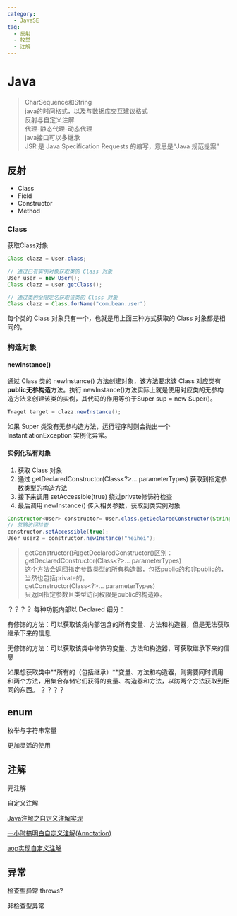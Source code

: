 ```yaml
---
category:
  - JavaSE
tag:
  - 反射
  - 枚举
  - 注解
---
```


# Java

> CharSequence和String  
> java的时间格式，以及与数据库交互建议格式  
> 反射与自定义注解  
> 代理-静态代理-动态代理  
> java接口可以多继承  
> JSR 是 Java Specification Requests 的缩写，意思是“Java 规范提案”

## 反射

- Class
- Field
- Constructor
- Method

### Class

获取Class对象

```java
Class clazz = User.class;

// 通过已有实例对象获取类的 Class 对象
User user = new User();
Class clazz = user.getClass();

// 通过类的全限定名获取该类的 Class 对象
Class clazz = Class.forName("com.bean.user")
```

每个类的 Class 对象只有一个，也就是用上面三种方式获取的 Class 对象都是相同的。

### 构造对象

#### newInstance()

通过 Class 类的 newInstance() 方法创建对象，该方法要求该 Class 对应类有**public无参构造**方法。执行 newInstance()方法实际上就是使用对应类的无参构造方法来创建该类的实例，其代码的作用等价于Super sup = new Super()。

```java
Traget target = clazz.newInstance();
```

如果 Super 类没有无参构造方法，运行程序时则会抛出一个 InstantiationException 实例化异常。

#### 实例化私有对象

1. 获取 Class 对象
2. 通过 getDeclaredConstructor(Class<?>... parameterTypes) 获取到指定参数类型的构造方法
3. 接下来调用 setAccessible(true) 绕过private修饰符检查
4. 最后调用 newInstance() 传入相关参数，获取到类实例对象

```java
Constructor<User> constructor= User.class.getDeclaredConstructor(String.class);
// 忽略访问检查
constructor.setAccessible(true);
User user2 = constructor.newInstance("heihei");
```

> getConstructor()和getDeclaredConstructor()区别：  
> getDeclaredConstructor(Class\<?\>… parameterTypes)  
> 这个方法会返回指定参数类型的所有构造器，包括public的和非public的，当然也包括private的。  
> getConstructor(Class\<?\>… parameterTypes)  
> 只返回指定参数且类型访问权限是public的构造器。  

？？？？
每种功能内部以 Declared 细分：

有修饰的方法：可以获取该类内部包含的所有变量、方法和构造器，但是无法获取继承下来的信息

无修饰的方法：可以获取该类中修饰的变量、方法和构造器，可获取继承下来的信息

如果想获取类中**所有的（包括继承）**变量、方法和构造器，则需要同时调用和两个方法，用集合存储它们获得的变量、构造器和方法，以防两个方法获取到相同的东西。
？？？？

## enum

枚举与字符串常量

更加灵活的使用

## 注解

元注解

自定义注解

[Java注解之自定义注解实现](https://www.bilibili.com/read/cv13282317/)

[一小时搞明白自定义注解(Annotation)](https://mp.weixin.qq.com/s?__biz=MzA5MzI3NjE2MA==&mid=2650238479&idx=1&sn=cef582b5c5a15853f391d013a0747a9d&chksm=88639f60bf1416761f9da62e7b59c0d2f892d1b6f6e85a809f963dca593cffdcb14a9e171ddb&scene=27)

[aop实现自定义注解](https://blog.csdn.net/qq_22331931/article/details/106502625)

## 异常

检查型异常 throws?

非检查型异常
